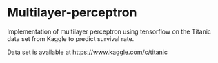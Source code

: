 # Multilayer-perceptron
Implementation of multilayer perceptron using tensorflow on the Titanic data set from Kaggle to predict survival rate. 

Data set is available at https://www.kaggle.com/c/titanic 
